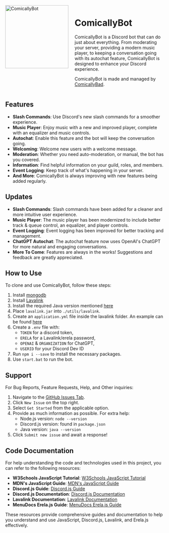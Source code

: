 <div style="display: flex; align-items: flex-start;">
<img src="https://i.imgur.com/99mnwjg.png" alt="ComicallyBot" width="200" style="margin-right: 20px;">

<div>

# ComicallyBot

ComicallyBot is a Discord bot that can do just about everything. From moderating your server, providing a modern music player, to keeping a conversation going with its autochat feature, ComicallyBot is designed to enhance your Discord experience.

ComicallyBot is made and managed by [ComicallyBad](https://github.com/comicallybad).

</div>
</div>

## Features

- **Slash Commands**: Use Discord's new slash commands for a smoother experience.
- **Music Player**: Enjoy music with a new and improved player, complete with an equalizer and music controls.
- **Autochat**: Enable this feature and the bot will keep the conversation going.
- **Welcoming**: Welcome new users with a welcome message.
- **Moderation**: Whether you need auto-moderation, or manual, the bot has you covered.
- **Information**: Find helpful information on your guild, roles, and members.
- **Event Logging**: Keep track of what's happening in your server.
- **And More**: ComicallyBot is always improving with new features being added regularly.

## Updates

- **Slash Commands**: Slash commands have been added for a cleaner and more intuitive user experience.
- **Music Player**: The music player has been modernized to include better track & queue control, an equalizer, and player controls.
- **Event Logging**: Event logging has been improved for better tracking and management.
- **ChatGPT Autochat**: The autochat feature now uses OpenAI's ChatGPT for more natural and engaging conversations.
- **More To Come**: Features are always in the works! Suggestions and feedback are greatly appreciated.

## How to Use

To clone and use ComicallyBot, follow these steps:

1. Install [mongodb](https://www.mongodb.com/try/download/community)
2. Install [Lavalink](https://github.com/lavalink-devs/Lavalink/releases/)
3. Install the required Java version mentioned [here](https://github.com/lavalink-devs/Lavalink#requirements)
4. Place `lavalink.jar` into `./utils/lavalink`.
5. Create an `application.yml` file inside the lavalink folder. An example can be found [here](https://github.com/lavalink-devs/Lavalink/blob/master/LavalinkServer/application.yml.example)
6. Create a `.env` file with:
    - `TOKEN` for a discord token, 
    - `ERELA` for a Lavalink/erela password, 
    - `OPENAI` & `ORGANIZATION` for ChatGPT,
    - `USERID` for your Discord Dev ID
7. Run `npm i --save` to install the necessary packages.
8. Use `start.bat` to run the bot.

## Support

For Bug Reports, Feature Requests, Help, and Other inquiries: 

1. Navigate to the [GitHub Issues Tab](https://github.com/comicallybad/ComicallyBot/issues). 
2. Click `New Issue` on the top right.
3. Select `Get Started` from the applicable option.
4. Provide as much information as possible. For extra help:
    - Node.js version: `node --version`
    - Discord.js version: found in `package.json`
    - Java version: `java --version`
5. Click `Submit new issue` and await a response!

## Code Documentation

For help understanding the code and technologies used in this project, you can refer to the following resources:

- **W3Schools JavaScript Tutorial**: [W3Schools JavaScript Tutorial](https://www.w3schools.com/js/default.asp)
- **MDN's JavaScript Guide**: [MDN's JavaScript Guide](https://developer.mozilla.org/en-US/docs/Web/JavaScript/Guide/Introduction)
- **Discord.js Guide**: [Discord.js Guide](https://discordjs.guide/#before-you-begin)
- **Discord.js Documentation**: [Discord.js Documentation](https://discord.js.org)
- **Lavalink Documentation**: [Lavalink Documentation](https://github.com/lavalink-devs/Lavalink?tab=readme-ov-file#lavalink)
- **MenuDocs Erela.js Guide**: [MenuDocs Erela.js Guide](https://guides.menudocs.org/topics/erelajs/)

These resources provide comprehensive guides and documentation to help you understand and use JavaScript, Discord.js, Lavalink, and Erela.js effectively.